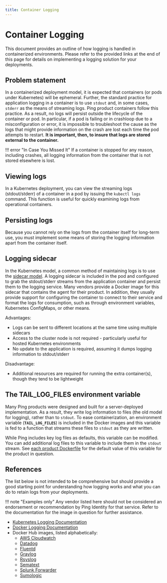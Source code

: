 ```yaml
---
title: Container Logging
---
```


# Container Logging

This document provides an outline of how logging is handled in containerized environments.  Please refer to the provided links at the end of this page for details on implementing a logging solution for your deployments.

## Problem statement

In a containerized deployment model, it is expected that containers (or pods under Kubernetes) will be ephemeral.  Further, the standard practice for application logging in a container is to use `stdout` and, in some cases, `stderr` as the means of streaming logs. Ping product containers follow this practice. As a result, no logs will persist outside the lifecycle of the container or pod.  In particular, if a pod is failing or in crashloop due to a misconfiguration or error, it is impossible to troubleshoot the cause as the logs that might provide information on the crash are lost each time the pod attempts to restart. **It is important, then, to insure that logs are stored external to the container.**

!!! error "In Case You Missed It"
    If a container is stopped for any reason, including crashes, all logging information from the container that is not stored elsewhere is lost.

## Viewing logs

In a Kubernetes deployment, you can view the streaming logs (stdout/stderr) of a container in a pod by issuing the `kubectl logs` command.  This function is useful for quickly examining logs from operational containers.

## Persisting logs

Because you cannot rely on the logs from the container itself for long-term use, you must implement some means of storing the logging information apart from the container itself.

## Logging sidecar

In the Kubernetes model, a common method of maintaining logs is to use the [sidecar model](../deployment/deployK8sUtilitySidecar.md). A logging sidecar is included in the pod and configured to grab the stdout/stderr streams from the application container and persist them to the logging service. Many vendors provide a Docker image for this sidecar that contains the agent for their product. In addition, they usually provide support for configuring the container to connect to their service and format the logs for consumption, such as through environment variables, Kubernetes ConfigMaps, or other means.

Advantages:

- Logs can be sent to different locations at the same time using multiple sidecars
- Access to the cluster node is not required - particularly useful for hosted Kubernetes environments
- No update to the application is required, assuming it dumps logging information to stdout/stderr

Disadvantage:

- Additional resources are required for running the extra container(s), though they tend to be lightweight

## The TAIL_LOG_FILES environment variable

Many Ping products were designed and built for a server-deployed implementation.  As a result, they write log information to files (the old model for logging), rather than to `stdout`.  To ease containerization, an environment variable (**`TAIL_LOG_FILES`**) is included in the Docker images and this variable is fed to a function that streams these files to `stdout` as they are written.

While Ping includes key log files as defaults, this variable can be modified.  You can add additional log files to this variable to include them in the `stdout` stream.  See [each product Dockerfile](https://github.com/pingidentity/pingidentity-docker-builds) for the default value of this variable for the product in question.

## References

The list below is not intended to be comprehensive but should provide a good starting point for understanding how logging works and what you can do to retain logs from your deployments.  

!!! note "Examples only"
    Any vendor listed here should not be considered an endorsement or recommendation by Ping Identity for that service. Refer to the documentation for the image in question for further assistance.

- [Kubernetes Logging Documentation](https://kubernetes.io/docs/concepts/cluster-administration/logging/)
- [Docker Logging Documentation](https://docs.docker.com/config/containers/logging/)
- Docker Hub images, listed alphabetically:
    - [AWS Cloudwatch](https://hub.docker.com/r/amazon/cloudwatch-agent)
    - [Datadog](https://hub.docker.com/r/datadog/agent)
    - [Fluentd](https://hub.docker.com/_/fluentd)
    - [Graylog](https://hub.docker.com/u/graylog)
    - [Rsyslog](https://hub.docker.com/u/rsyslog)
    - [Sematext](https://hub.docker.com/u/sematext)
    - [Splunk Forwarder](https://hub.docker.com/r/splunk/universalforwarder/)
    - [Sumologic](https://hub.docker.com/r/sumologic/collector)
